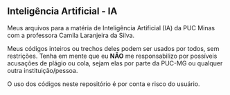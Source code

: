 ## Inteligência Artificial - IA

Meus arquivos para a matéria de Inteligência Artificial (IA) da PUC Minas com a professora Camila Laranjeira da Silva.

Meus códigos inteiros ou trechos deles podem ser usados por todos, sem restrições. Tenha em mente que eu **NÃO** me responsabilizo por possíveis acusações de plágio ou cola, sejam elas por parte da PUC-MG ou qualquer outra instituição/pessoa.

O uso dos códigos neste repositório é por conta e risco do usuário.
